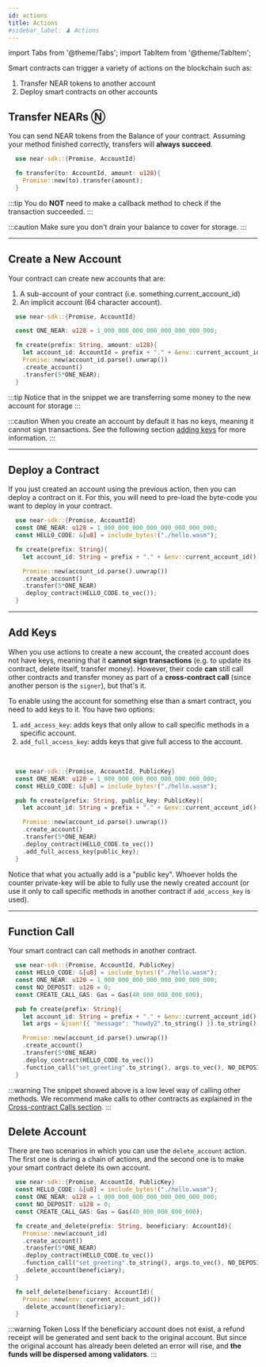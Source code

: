 ```yaml
---
id: actions
title: Actions
#sidebar_label: ♟️ Actions
---
```

import Tabs from '@theme/Tabs';
import TabItem from '@theme/TabItem';

Smart contracts can trigger a variety of actions on the blockchain such as:

1. Transfer NEAR tokens to another account
2. Deploy smart contracts on other accounts


## Transfer NEARs Ⓝ

You can send NEAR tokens from the Balance of your contract. Assuming your method finished correctly, transfers will **always succeed**.

<Tabs className="language-tabs">
  <TabItem value="rs" label="🦀 - Rust">

  ```rust
    use near-sdk::{Promise, AccountId}

    fn transfer(to: AccountId, amount: u128){
      Promise::new(to).transfer(amount);
    }
  ```

  </TabItem>
</Tabs>

:::tip
You do **NOT** need to make a callback method to check if the transaction succeeded.
:::

:::caution
Make sure you don't drain your balance to cover for storage.
:::

---

## Create a New Account

Your contract can create new accounts that are:
1. A sub-account of your contract (i.e. something.current_account_id)
2. An implicit account (64 character account).

<Tabs className="language-tabs">
  <TabItem value="rs" label="🦀 - Rust">

  ```rust
    use near-sdk::{Promise, AccountId}

    const ONE_NEAR: u128 = 1_000_000_000_000_000_000_000_000;

    fn create(prefix: String, amount: u128){
      let account_id: AccountId = prefix + "." + &env::current_account_id().to_string();
      Promise::new(account_id.parse().unwrap())
      .create_account()
      .transfer(5*ONE_NEAR);
    }
  ```

  </TabItem>
</Tabs>

:::tip
  Notice that in the snippet we are transferring some money to the new account for storage
:::

:::caution
  When you create an account by default it has no keys, meaning it cannot sign transactions. See the following section [adding keys](#add-keys) for more information.
:::

---

## Deploy a Contract

If you just created an account using the previous action, then you can deploy a contract on it. For this, you will need to pre-load the byte-code you want to deploy in your contract.

<Tabs className="language-tabs">
  <TabItem value="rs" label="🦀 - Rust">

  ```rust
    use near-sdk::{Promise, AccountId}
    const ONE_NEAR: u128 = 1_000_000_000_000_000_000_000_000;
    const HELLO_CODE: &[u8] = include_bytes!("./hello.wasm");

    fn create(prefix: String){
      let account_id: String = prefix + "." + &env::current_account_id().to_string();

      Promise::new(account_id.parse().unwrap())
      .create_account()
      .transfer(5*ONE_NEAR)
      .deploy_contract(HELLO_CODE.to_vec());
    }
  ```

  </TabItem>
</Tabs>

---

## Add Keys

When you use actions to create a new account, the created account does not have keys, meaning that it **cannot sign transactions** (e.g. to update its contract, delete itself, transfer money). However, their code **can** still call other contracts and transfer money as part of a **cross-contract call** (since another person is the `signer`), but that's it.

To enable using the account for something else than a smart contract, you need to add keys to it. You have two options:
1. `add_access_key`: adds keys that only allow to call specific methods in a specific account.
2. `add_full_access_key`: adds keys that give full access to the account.

<br/>

<Tabs className="language-tabs">
  <TabItem value="rs" label="🦀 - Rust">

  ```rust
    use near-sdk::{Promise, AccountId, PublicKey}
    const ONE_NEAR: u128 = 1_000_000_000_000_000_000_000_000;
    const HELLO_CODE: &[u8] = include_bytes!("./hello.wasm");

    pub fn create(prefix: String, public_key: PublicKey){
      let account_id: String = prefix + "." + &env::current_account_id().to_string();

      Promise::new(account_id.parse().unwrap())
      .create_account()
      .transfer(5*ONE_NEAR)
      .deploy_contract(HELLO_CODE.to_vec())
      .add_full_access_key(public_key);
    }
  ```

  </TabItem>
</Tabs>

Notice that what you actually add is a "public key". Whoever holds the counter private-key will be able to fully use the newly created account (or use it only to call specific methods in another contract if `add_access_key` is used).

---

## Function Call

Your smart contract can call methods in another contract.

<Tabs className="language-tabs">
  <TabItem value="rs" label="🦀 - Rust">

  ```rust
    use near-sdk::{Promise, AccountId, PublicKey}
    const HELLO_CODE: &[u8] = include_bytes!("./hello.wasm");
    const ONE_NEAR: u128 = 1_000_000_000_000_000_000_000_000;
    const NO_DEPOSIT: u128 = 0;
    const CREATE_CALL_GAS: Gas = Gas(40_000_000_000_000);

    pub fn create(prefix: String){
      let account_id: String = prefix + "." + &env::current_account_id().to_string();
      let args = &json!({ "message": "howdy2".to_string() }).to_string().into_bytes();

      Promise::new(account_id.parse().unwrap())
      .create_account()
      .transfer(5*ONE_NEAR)
      .deploy_contract(HELLO_CODE.to_vec())
      .function_call("set_greeting".to_string(), args.to_vec(), NO_DEPOSIT, CREATE_CALL_GAS);
    }
  ```

  </TabItem>
</Tabs>

:::warning
The snippet showed above is a low level way of calling other methods. We recommend make calls to other contracts as explained in the [Cross-contract Calls section](crosscontract.md).
:::

## Delete Account

There are two scenarios in which you can use the `delete_account` action. The first one is during a chain of actions, and the second one is to make your smart contract delete its own account.

<Tabs className="language-tabs">
  <TabItem value="rs" label="🦀 - Rust">

  ```rust
    use near-sdk::{Promise, AccountId, PublicKey}
    const HELLO_CODE: &[u8] = include_bytes!("./hello.wasm");
    const ONE_NEAR: u128 = 1_000_000_000_000_000_000_000_000;
    const NO_DEPOSIT: u128 = 0;
    const CREATE_CALL_GAS: Gas = Gas(40_000_000_000_000);
  
    fn create_and_delete(prefix: String, beneficiary: AccountId){
      Promise::new(account_id)
      .create_account()
      .transfer(5*ONE_NEAR)
      .deploy_contract(HELLO_CODE.to_vec())
      .function_call("set_greeting".to_string(), args.to_vec(), NO_DEPOSIT, CREATE_CALL_GAS)
      .delete_account(beneficiary);
    }

    fn self_delete(beneficiary: AccountId){
      Promise::new(env::current_account_id())
      .delete_account(beneficiary);
    }
  ```

  </TabItem>
</Tabs>

:::warning Token Loss
If the beneficiary account does not exist, a refund receipt will be generated and sent
back to the original account. But since the original account has already been deleted
an error will rise, and **the funds will be dispersed among validators**.
:::
